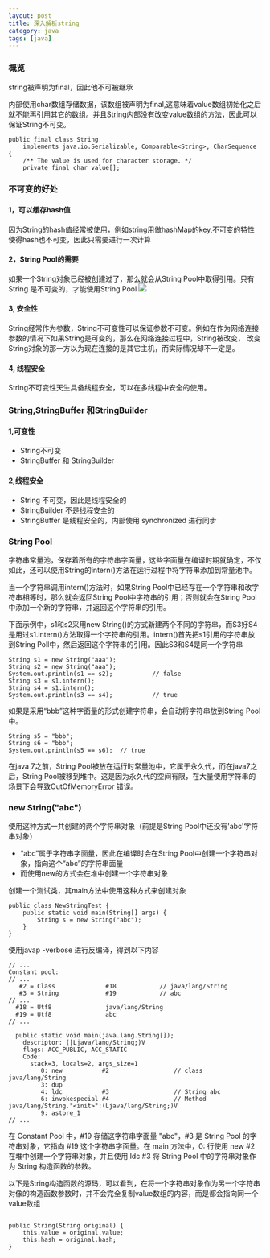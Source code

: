 ```yaml
---
layout: post
title: 深入解析string
category: java
tags: [java]
---
```




### 概览
string被声明为final，因此他不可被继承

内部使用char数组存储数据，该数组被声明为final,这意味着value数组初始化之后就不能再引用其它的数组。并且String内部没有改变value数组的方法，因此可以保证String不可变。

```
public final class String
    implements java.io.Serializable, Comparable<String>, CharSequence {
    /** The value is used for character storage. */
    private final char value[];
```
### 不可变的好处

#### 1，可以缓存hash值
因为String的hash值经常被使用，例如string用做hashMap的key,不可变的特性使得hash也不可变，因此只需要进行一次计算

#### 2，String Pool的需要
如果一个String对象已经被创建过了，那么就会从String Pool中取得引用。只有String 是不可变的，才能使用String Pool
![](http://io.dbbaxbb.cn/assets/images/2018/java/1.png) <br/>
#### 3, 安全性
String经常作为参数，String不可变性可以保证参数不可变。例如在作为网络连接参数的情况下如果String是可变的，那么在网络连接过程中，String被改变，
改变String对象的那一方以为现在连接的是其它主机，而实际情况却不一定是。

#### 4, 线程安全
String不可变性天生具备线程安全，可以在多线程中安全的使用。

### String,StringBuffer 和StringBuilder

#### 1,可变性
* String不可变
* StringBuffer 和 StringBuilder

#### 2,线程安全
* String 不可变，因此是线程安全的
* StringBuilder 不是线程安全的
* StringBuffer 是线程安全的，内部使用 synchronized 进行同步

### String Pool
字符串常量池，保存着所有的字符串字面量，这些字面量在编译时期就确定，不仅如此，还可以使用String的intern()方法在运行过程中将字符串添加到常量池中。

当一个字符串调用intern()方法时，如果String Pool中已经存在一个字符串和改字符串相等时，那么就会返回String Pool中字符串的引用；否则就会在String Pool中添加一个新的字符串，并返回这个字符串的引用。

下面示例中，s1和s2采用new String()的方式新建两个不同的字符串，而S3好S4是用过s1.intern()方法取得一个字符串的引用。intern()首先把s1引用的字符串放到String Poll中，然后返回这个字符串的引用。因此S3和S4是同一个字符串
``` 
String s1 = new String("aaa");
String s2 = new String("aaa");
System.out.println(s1 == s2);           // false
String s3 = s1.intern();
String s4 = s1.intern();
System.out.println(s3 == s4);           // true
``` 
如果是采用“bbb”这种字面量的形式创建字符串，会自动将字符串放到String Pool中。
```
String s5 = "bbb";
String s6 = "bbb";
System.out.println(s5 == s6);  // true
```

在java 7之前，String Pool被放在运行时常量池中，它属于永久代，而在java7之后，String Pool被移到堆中。这是因为永久代的空间有限，在大量使用字符串的场景下会导致OutOfMemoryError 错误。

### new String("abc")
使用这种方式一共创建的两个字符串对象（前提是String Pool中还没有'abc'字符串对象）
* “abc”属于字符串字面量，因此在编译时会在String Pool中创建一个字符串对象，指向这个“abc”的字符串面量
* 而使用new的方式会在堆中创建一个字符串对象

创建一个测试类，其main方法中使用这种方式来创建对象
```
public class NewStringTest {
    public static void main(String[] args) {
        String s = new String("abc");
    }
}
```
使用javap -verbose 进行反编译，得到以下内容
```
// ...
Constant pool:
// ...
   #2 = Class              #18            // java/lang/String
   #3 = String             #19            // abc
// ...
  #18 = Utf8               java/lang/String
  #19 = Utf8               abc
// ...

  public static void main(java.lang.String[]);
    descriptor: ([Ljava/lang/String;)V
    flags: ACC_PUBLIC, ACC_STATIC
    Code:
      stack=3, locals=2, args_size=1
         0: new           #2                  // class java/lang/String
         3: dup
         4: ldc           #3                  // String abc
         6: invokespecial #4                  // Method java/lang/String."<init>":(Ljava/lang/String;)V
         9: astore_1
// ...
```
在 Constant Pool 中，#19 存储这字符串字面量 "abc"，#3 是 String Pool 的字符串对象，它指向 #19 这个字符串字面量。在 main 方法中，0: 行使用 new #2 在堆中创建一个字符串对象，并且使用 ldc #3 将 String Pool 中的字符串对象作为 String 构造函数的参数。

以下是String构造函数的源码，可以看到，在将一个字符串对象作为另一个字符串对像的构造函数参数时，并不会完全复制value数组的内容，而是都会指向同一个value数组
```

public String(String original) {
    this.value = original.value;
    this.hash = original.hash;
}
```

